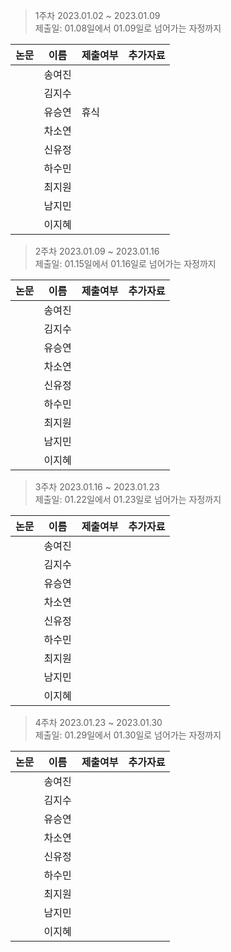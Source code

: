 > 1주차 2023.01.02 ~ 2023.01.09   
> 제출일: 01.08일에서 01.09일로 넘어가는 자정까지

논문|이름|제출여부|추가자료  
|------|---|---|---|
||송여진||
||김지수||
||유승연|휴식|
||차소연||
||신유정||
||하수민||
||최지원||
||남지민||
||이지혜||

> 2주차 2023.01.09 ~ 2023.01.16   
> 제출일: 01.15일에서 01.16일로 넘어가는 자정까지

논문|이름|제출여부|추가자료  
|------|---|---|---|
||송여진||
||김지수||
||유승연||
||차소연||
||신유정||
||하수민||
||최지원||
||남지민||
||이지혜||

> 3주차 2023.01.16 ~ 2023.01.23   
> 제출일: 01.22일에서 01.23일로 넘어가는 자정까지

논문|이름|제출여부|추가자료  
|------|---|---|---|
||송여진||
||김지수||
||유승연||
||차소연||
||신유정||
||하수민||
||최지원||
||남지민||
||이지혜||

> 4주차 2023.01.23 ~ 2023.01.30  
> 제출일: 01.29일에서 01.30일로 넘어가는 자정까지

논문|이름|제출여부|추가자료  
|------|---|---|---|
||송여진||
||김지수||
||유승연||
||차소연||
||신유정||
||하수민||
||최지원||
||남지민||
||이지혜||
